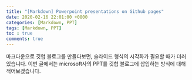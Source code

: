```yaml
---
title: "[Markdown] Powerpoint presentations on Github pages"
date: 2020-02-16 22:01:00 +0800
categories: [Markdown, PPT]
tags: [Markdown, PPT]
toc : true
comments: true
---
```


마크다운으로 깃헙 블로그를 만들다보면, 슬라이드 형식의 시각화가 필요할 때가 더러 있습니다.
이번 글에서는 microsoft사의 PPT를 깃헙 블로그에 삽입하는 방식에 대해 적어보겠습니다.  

